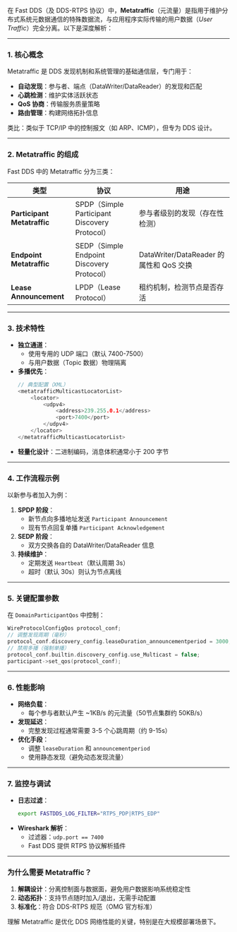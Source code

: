 在 Fast DDS（及 DDS-RTPS 协议）中，**Metatraffic**（元流量）是指用于维护分布式系统元数据通信的特殊数据流，与应用程序实际传输的用户数据（*User Traffic*）完全分离。以下是深度解析：

---

### **1. 核心概念**
Metatraffic 是 DDS 发现机制和系统管理的基础通信层，专门用于：
- **自动发现**：参与者、端点（DataWriter/DataReader）的发现和匹配
- **心跳检测**：维护实体活跃状态
- **QoS 协商**：传输服务质量策略
- **路由管理**：构建网络拓扑信息

类比：类似于 TCP/IP 中的控制报文（如 ARP、ICMP），但专为 DDS 设计。

---

### **2. Metatraffic 的组成**
Fast DDS 中的 Metatraffic 分为三类：

| 类型                  | 协议                | 用途                                                                 |
|-----------------------|---------------------|----------------------------------------------------------------------|
| **Participant Metatraffic** | SPDP（Simple Participant Discovery Protocol） | 参与者级别的发现（存在性检测）                                       |
| **Endpoint Metatraffic**    | SEDP（Simple Endpoint Discovery Protocol）   | DataWriter/DataReader 的属性和 QoS 交换                              |
| **Lease Announcement**      | LPDP（Lease Protocol）                      | 租约机制，检测节点是否存活                                           |

---

### **3. 技术特性**
- **独立通道**：
  - 使用专用的 UDP 端口（默认 7400-7500）
  - 与用户数据（Topic 数据）物理隔离
- **多播优先**：
  ```cpp
  // 典型配置（XML）
  <metatrafficMulticastLocatorList>
      <locator>
          <udpv4>
              <address>239.255.0.1</address>
              <port>7400</port>
          </udpv4>
      </locator>
  </metatrafficMulticastLocatorList>
  ```
- **轻量化设计**：二进制编码，消息体积通常小于 200 字节

---

### **4. 工作流程示例**
以新参与者加入为例：
1. **SPDP 阶段**：
   - 新节点向多播地址发送 `Participant Announcement`
   - 现有节点回复单播 `Participant Acknowledgement`
2. **SEDP 阶段**：
   - 双方交换各自的 DataWriter/DataReader 信息
3. **持续维护**：
   - 定期发送 `Heartbeat`（默认周期 3s）
   - 超时（默认 30s）则认为节点离线

---

### **5. 关键配置参数**
在 `DomainParticipantQos` 中控制：
```cpp
WireProtocolConfigQos protocol_conf;
// 调整发现周期（毫秒）
protocol_conf.discovery_config.leaseDuration_announcementperiod = 3000; 
// 禁用多播（强制单播）
protocol_conf.builtin.discovery_config.use_Multicast = false;
participant->set_qos(protocol_conf);
```

---

### **6. 性能影响**
- **网络负载**：
  - 每个参与者默认产生 ~1KB/s 的元流量（50节点集群约 50KB/s）
- **发现延迟**：
  - 完整发现过程通常需要 3-5 个心跳周期（约 9-15s）
- **优化手段**：
  - 调整 `leaseDuration` 和 `announcementperiod`
  - 使用静态发现（避免动态发现流量）

---

### **7. 监控与调试**
- **日志过滤**：
  ```bash
  export FASTDDS_LOG_FILTER="RTPS_PDP|RTPS_EDP"
  ```
- **Wireshark 解析**：
  - 过滤器：`udp.port == 7400`
  - Fast DDS 提供 RTPS 协议解析插件

---

### **为什么需要 Metatraffic？**
1. **解耦设计**：分离控制面与数据面，避免用户数据影响系统稳定性
2. **动态拓扑**：支持节点随时加入/退出，无需手动配置
3. **标准化**：符合 DDS-RTPS 规范（OMG 官方标准）

理解 Metatraffic 是优化 DDS 网络性能的关键，特别是在大规模部署场景下。
